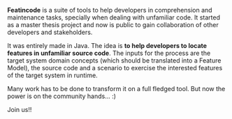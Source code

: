 **Featincode** is a suite of tools to help developers in comprehension and maintenance tasks, specially when dealing with unfamiliar code. It started as a master thesis project and now is public to gain collaboration of other developers and stakeholders.

It was entirely made in Java. The idea is **to help developers to locate features in unfamiliar source code**. The inputs for the process are the target system domain concepts (which should be translated into a Feature Model), the source code and a scenario to exercise the interested features of the target system in runtime.

Many work has to be done to transform it on a full fledged tool. But now the power is on the community hands... :)

Join us!!